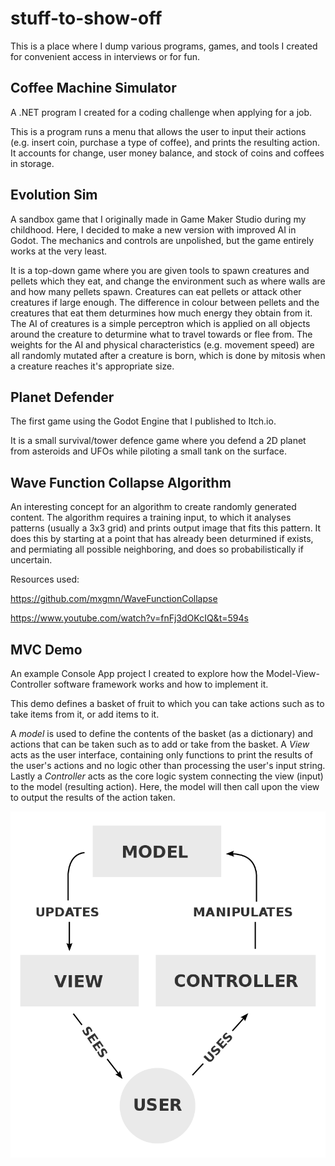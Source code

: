 # stuff-to-show-off

This is a place where I dump various programs, games, and tools I created for convenient access in interviews or for fun.


## Coffee Machine Simulator

A .NET program I created for a coding challenge when applying for a job. 

This is a program runs a menu that allows the user to input their actions (e.g. insert coin, purchase a type of coffee), and prints the resulting action. 
It accounts for change, user money balance, and stock of coins and coffees in storage.


## Evolution Sim

A sandbox game that I originally made in Game Maker Studio during my childhood. Here, I decided to make a new version with improved AI in Godot. 
The mechanics and controls are unpolished, but the game entirely works at the very least.

It is a top-down game where you are given tools to spawn creatures and pellets which they eat, and change the environment such as where walls are and how many pellets spawn.
Creatures can eat pellets or attack other creatures if large enough. 
The difference in colour between pellets and the creatures that eat them deturmines how much energy they obtain from it.
The AI of creatures is a simple perceptron which is applied on all objects around the creature to deturmine what to travel towards or flee from.
The weights for the AI and physical characteristics (e.g. movement speed) are all randomly mutated after a creature is born, which is done by mitosis when a creature reaches it's appropriate size.


## Planet Defender

The first game using the Godot Engine that I published to Itch.io.

It is a small survival/tower defence game where you defend a 2D planet from asteroids and UFOs while piloting a small tank on the surface.


## Wave Function Collapse Algorithm

An interesting concept for an algorithm to create randomly generated content. The algorithm requires a training input, to which it analyses patterns (usually a 3x3 grid) and prints output image that fits this pattern. 
It does this by starting at a point that has already been deturmined if exists, and permiating all possible neighboring, and does so probabilistically if uncertain.

Resources used:

https://github.com/mxgmn/WaveFunctionCollapse

https://www.youtube.com/watch?v=fnFj3dOKcIQ&t=594s


## MVC Demo

An example Console App project I created to explore how the Model-View-Controller software framework works and how to implement it.

This demo defines a basket of fruit to which you can take actions such as to take items from it, or add items to it.

A *model* is used to define the contents of the basket (as a dictionary) and actions that can be taken such as to add or take from the basket. 
A *View* acts as the user interface, containing only functions to print the results of the user's actions and no logic other than processing the user's input string.
Lastly a *Controller* acts as the core logic system connecting the view (input) to the model (resulting action). Here, the model will then call upon the view to output the results of the action taken.

![MVC diagram](800px-MVC-Process.svg.png)